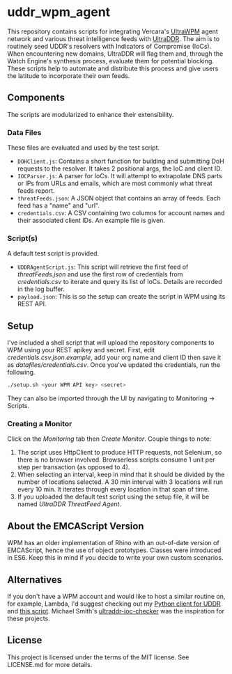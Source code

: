 uddr_wpm_agent
======================

This repository contains scripts for integrating Vercara's [UltraWPM](https://home.ultrawpm.com/) agent network and various threat intelligence feeds with [UltraDDR](https://ddr.ultradns.com). The aim is to routinely seed UDDR's resolvers with Indicators of Compromise (IoCs). When encountering new domains, UltraDDR will flag them and, through the Watch Engine's synthesis process, evaluate them for potential blocking. These scripts help to automate and distribute this process and give users the latitude to incorporate their own feeds.

## Components

The scripts are modularized to enhance their extensibility.

### Data Files

These files are evaluated and used by the test script.

* `DOHClient.js`: Contains a short function for building and submitting DoH requests to the resolver. It takes 2 positional args, the IoC and client ID.
* `IOCParser.js`: A parser for IoCs. It will attempt to extrapolate DNS parts or IPs from URLs and emails, which are most commonly what threat feeds report.
* `threatFeeds.json`: A JSON object that contains an array of feeds. Each feed has a "name" and "url".
* `credentials.csv`: A CSV containing two columns for account names and their associated client IDs. An example file is given.

### Script(s)

A default test script is provided.

* `UDDRAgentScript.js`: This script will retrieve the first feed of _threatFeeds.json_ and use the first row of credentials from _credentials.csv_ to iterate and query its list of IoCs. Details are recorded in the log buffer.
* `payload.json`: This is so the setup can create the script in WPM using its REST API.

## Setup

I've included a shell script that will upload the repository components to WPM using your REST apikey and secret. First, edit _credentials.csv.json.example_, add your org name and client ID then save it as _datafiles/credentials.csv_. Once you've updated the credentials, run the following.

```bash
./setup.sh <your WPM API key> <secret>
```

They can also be imported through the UI by navigating to Monitoring -> Scripts.

### Creating a Monitor

Click on the _Monitoring_ tab then _Create Monitor_. Couple things to note:

1. The script uses HttpClient to produce HTTP requests, not Selenium, so there is no browser involved. Browserless scripts consume 1 unit per step per transaction (as opposed to 4).
2. When selecting an interval, keep in mind that it should be divided by the number of locations selected. A 30 min interval with 3 locations will run every 10 min. It iterates through every location in that span of time.
3. If you uploaded the default test script using the setup file, it will be named _UltraDDR ThreatFeed Agent_.

## About the EMCAScript Version

WPM has an older implementation of Rhino with an out-of-date version of EMCAScript, hence the use of object prototypes. Classes were introduced in ES6. Keep this in mind if you decide to write your own custom scenarios.

## Alternatives

If you don't have a WPM account and would like to host a similar routine on, for example, Lambda, I'd suggest checking out my [Python client for UDDR](https://github.com/sbarbett/uddr_client) and [this script](https://github.com/sbarbett/ioc_checker). Michael Smith's [ultraddr-ioc-checker](https://github.com/rybolov/UltraDDR-IOC-Checker) was the inspiration for these projects.

## License

This project is licensed under the terms of the MIT license. See LICENSE.md for more details.
